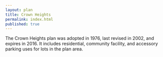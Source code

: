 ```yaml
---
layout: plan
title: Crown Heights
permalink: index.html
published: true
---
```


The Crown Heights plan was adopted in 1976, last revised in 2002, and expires in 2016. It includes residential, community facility, and accessory parking uses for lots in the plan area.